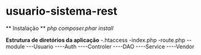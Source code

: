 # usuario-sistema-rest

** Instalação **
_php composer.phar install_

**Estrutura de diretórios da aplicação**
-.htaccess
-index.php
-route.php
--module
---Usuario
----Auth
----Controler
----DAO
----Service
----Vendor
